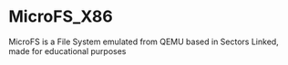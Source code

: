 # MicroFS_X86
MicroFS is a File System emulated from QEMU based in Sectors Linked, made for educational purposes
